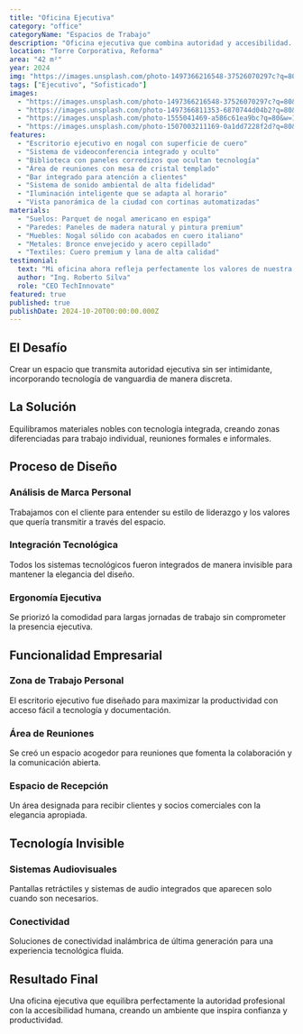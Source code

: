 ```yaml
---
title: "Oficina Ejecutiva"
category: "office"
categoryName: "Espacios de Trabajo"
description: "Oficina ejecutiva que combina autoridad y accesibilidad. Diseño sofisticado que refleja el liderazgo mientras mantiene un ambiente acogedor para reuniones con el equipo."
location: "Torre Corporativa, Reforma"
area: "42 m²"
year: 2024
img: "https://images.unsplash.com/photo-1497366216548-37526070297c?q=80&w=800&auto=format&fit=crop"
tags: ["Ejecutivo", "Sofisticado"]
images:
  - "https://images.unsplash.com/photo-1497366216548-37526070297c?q=80&w=1200&auto=format&fit=crop"
  - "https://images.unsplash.com/photo-1497366811353-6870744d04b2?q=80&w=1200&auto=format&fit=crop"
  - "https://images.unsplash.com/photo-1555041469-a586c61ea9bc?q=80&w=1200&auto=format&fit=crop"
  - "https://images.unsplash.com/photo-1507003211169-0a1dd7228f2d?q=80&w=1200&auto=format&fit=crop"
features:
  - "Escritorio ejecutivo en nogal con superficie de cuero"
  - "Sistema de videoconferencia integrado y oculto"
  - "Biblioteca con paneles corredizos que ocultan tecnología"
  - "Área de reuniones con mesa de cristal templado"
  - "Bar integrado para atención a clientes"
  - "Sistema de sonido ambiental de alta fidelidad"
  - "Iluminación inteligente que se adapta al horario"
  - "Vista panorámica de la ciudad con cortinas automatizadas"
materials:
  - "Suelos: Parquet de nogal americano en espiga"
  - "Paredes: Paneles de madera natural y pintura premium"
  - "Muebles: Nogal sólido con acabados en cuero italiano"
  - "Metales: Bronce envejecido y acero cepillado"
  - "Textiles: Cuero premium y lana de alta calidad"
testimonial:
  text: "Mi oficina ahora refleja perfectamente los valores de nuestra empresa: innovación, calidad y atención al detalle. Es un espacio donde me siento inspirado y que impresiona a nuestros clientes."
  author: "Ing. Roberto Silva"
  role: "CEO TechInnovate"
featured: true
published: true
publishDate: 2024-10-20T00:00:00.000Z
---
```


## El Desafío

Crear un espacio que transmita autoridad ejecutiva sin ser intimidante, incorporando tecnología de vanguardia de manera discreta.

## La Solución

Equilibramos materiales nobles con tecnología integrada, creando zonas diferenciadas para trabajo individual, reuniones formales e informales.

## Proceso de Diseño

### Análisis de Marca Personal

Trabajamos con el cliente para entender su estilo de liderazgo y los valores que quería transmitir a través del espacio.

### Integración Tecnológica

Todos los sistemas tecnológicos fueron integrados de manera invisible para mantener la elegancia del diseño.

### Ergonomía Ejecutiva

Se priorizó la comodidad para largas jornadas de trabajo sin comprometer la presencia ejecutiva.

## Funcionalidad Empresarial

### Zona de Trabajo Personal

El escritorio ejecutivo fue diseñado para maximizar la productividad con acceso fácil a tecnología y documentación.

### Área de Reuniones

Se creó un espacio acogedor para reuniones que fomenta la colaboración y la comunicación abierta.

### Espacio de Recepción

Un área designada para recibir clientes y socios comerciales con la elegancia apropiada.

## Tecnología Invisible

### Sistemas Audiovisuales

Pantallas retráctiles y sistemas de audio integrados que aparecen solo cuando son necesarios.

### Conectividad

Soluciones de conectividad inalámbrica de última generación para una experiencia tecnológica fluida.

## Resultado Final

Una oficina ejecutiva que equilibra perfectamente la autoridad profesional con la accesibilidad humana, creando un ambiente que inspira confianza y productividad.